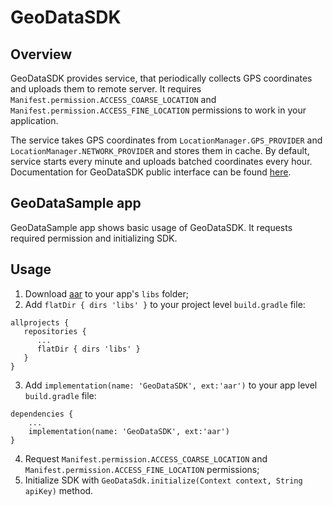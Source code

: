 # GeoDataSDK

## Overview

GeoDataSDK provides service, that periodically collects GPS coordinates and uploads them to remote server. It requires `Manifest.permission.ACCESS_COARSE_LOCATION` and `Manifest.permission.ACCESS_FINE_LOCATION` permissions to work in your application.

The service takes GPS coordinates from `LocationManager.GPS_PROVIDER` and `LocationManager.NETWORK_PROVIDER` and stores them in cache. By default, service starts every minute and uploads batched coordinates every hour. Documentation for GeoDataSDK public interface can be found [here](https://github.com/gecoordev/GeoDataSDK/wiki).

## GeoDataSample app

GeoDataSample app shows basic usage of GeoDataSDK. It requests required permission and initializing SDK.

## Usage

1. Download [aar](https://github.com/gecoordev/GeoDataSDK/blob/master/app/libs/GeoDataSDK.aar?raw=true) to your app's `libs` folder;
2. Add `flatDir { dirs 'libs' }` to your project level `build.gradle` file:
```
allprojects {
   repositories {
      ...
      flatDir { dirs 'libs' }
   }
}
```
3. Add `implementation(name: 'GeoDataSDK', ext:'aar')` to your app level `build.gradle` file:
```
dependencies {
    ...
    implementation(name: 'GeoDataSDK', ext:'aar')
}
```
4. Request `Manifest.permission.ACCESS_COARSE_LOCATION` and `Manifest.permission.ACCESS_FINE_LOCATION` permissions;
5. Initialize SDK with `GeoDataSdk.initialize(Context context, String apiKey)` method.
